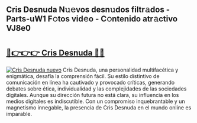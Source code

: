 ## Cris Desnuda N𝚞𝚎vos desn𝚞dos filtr𝚊dos - Parts-uW1 F𝚘tos vid𝚎o - C𝚘ntenido atr𝚊ctivo VJ8e0

# <h2><a href="http://mbci2q.tromn.icu/?c=Cris+Desnuda">🔗👉👉👉 Cris Desnuda 🔗🔗</a></h2>

[![Cris Desnuda nuevo](https://i.imgur.com/pEAQMta.gif)](http://mbci2q.tromn.icu/?c=Cris+Desnuda)
Cris Desnuda, una personalidad multifacética y enigmática, desafía la comprensión fácil. Su estilo distintivo de comunicación en línea ha cautivado y provocado críticas, generando debates sobre ética, individualidad y las complejidades de las sociedades digitales. Aunque su dirección futura no está clara, su influencia en los medios digitales es indiscutible. Con un compromiso inquebrantable y un magnetismo innegable, la presencia de Cris Desnuda en el mundo online es imparable.
